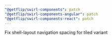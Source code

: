 ```yaml
---
"@getflip/swirl-components": patch
"@getflip/swirl-components-angular": patch
"@getflip/swirl-components-react": patch
---
```


Fix shell-layout navigation spacing for tiled variant
